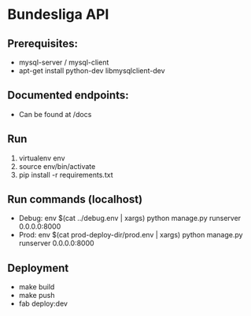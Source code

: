 # Bundesliga API

## Prerequisites:
* mysql-server / mysql-client
* apt-get install python-dev libmysqlclient-dev

## Documented endpoints:
* Can be found at /docs

## Run
1. virtualenv env
2. source env/bin/activate
3. pip install -r requirements.txt

## Run commands (localhost)
* Debug: env $(cat ../debug.env | xargs) python manage.py runserver 0.0.0.0:8000
* Prod: env $(cat prod-deploy-dir/prod.env | xargs) python manage.py runserver 0.0.0.0:8000

## Deployment
* make build
* make push
* fab deploy:dev
